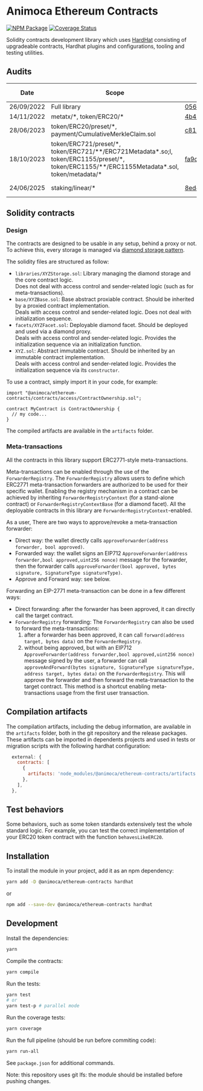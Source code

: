 # Animoca Ethereum Contracts

[![NPM Package](https://img.shields.io/npm/v/@animoca/ethereum-contracts.svg)](https://www.npmjs.org/package/@animoca/ethereum-contracts)
[![Coverage Status](https://codecov.io/gh/animoca/ethereum-contracts/graph/badge.svg)](https://codecov.io/gh/animoca/ethereum-contracts)

Solidity contracts development library which uses [HardHat](https://hardhat.org/) consisting of upgradeable contracts, Hardhat plugins and configurations, tooling and testing utilities.

## Audits

| Date       | Scope                                                                                                                                                 | Commit                                                                                                                                  | Package version                                                            | Auditor                                | Report                                                                                                  |
| ---------- | ----------------------------------------------------------------------------------------------------------------------------------------------------- | --------------------------------------------------------------------------------------------------------------------------------------- | -------------------------------------------------------------------------- | -------------------------------------- | ------------------------------------------------------------------------------------------------------- |
| 26/09/2022 | Full library                                                                                                                                          | [05666c7112a5637b9ec13b6883cb626982062244](https://github.com/animoca/ethereum-contracts/tree/05666c7112a5637b9ec13b6883cb626982062244) | [0.2.0](https://www.npmjs.com/package/@animoca/ethereum-contracts/v/0.2.0) | [Solidified](https://solidified.io)    | [link](/audit/Audit%20Report%20-%20Animoca%20Core%20Library%20%5B26.09.2022%5D-final.pdf)               |
| 14/11/2022 | metatx/\*, token/ERC20/\*                                                                                                                             | [4b4cf4535be8367ef67b2827b32ea48a2d70e79c](https://github.com/animoca/ethereum-contracts/tree/4b4cf4535be8367ef67b2827b32ea48a2d70e79c) | [0.3.0](https://www.npmjs.com/package/@animoca/ethereum-contracts/v/0.3.0) | [Halborn](https://https://halborn.com) | [link](/audit/Animoca_Brands_MetaTX_ERC20_Token_Smart_Contract_Security_Audit_Report_Halborn_Final.pdf) |
| 28/06/2023 | token/ERC20/preset/\*, payment/CumulativeMerkleClaim.sol                                                                                              | [c813045b79473a100e8005c7f1ce6ae340f7d235](https://github.com/animoca/ethereum-contracts/tree/c813045b79473a100e8005c7f1ce6ae340f7d235) | [2.0.0](https://www.npmjs.com/package/@animoca/ethereum-contracts/v/2.0.0) | [Solidified](https://solidified.io)    | [link](/audit/Audit%20Report%20-%20Animoca%20Core%20Library%20V2%20%5B28.06.2023%5D-final.pdf)          |
| 18/10/2023 | token/ERC721/preset/\*, token/ERC721/\*\*/ERC721Metadata\*.so;l, token/ERC1155/preset/\*, token/ERC1155/\*\*/ERC1155Metadata\*.sol, token/metadata/\* | [fa9ca10004562eed33e9ac1ed316a2d8342b1c02](https://github.com/animoca/ethereum-contracts/tree/fa9ca10004562eed33e9ac1ed316a2d8342b1c02) | [3.0.0](https://www.npmjs.com/package/@animoca/ethereum-contracts/v/3.0.0) | [Solidified](https://solidified.io)    | [link](/audit/Audit%20Report%20-%20Animoca%20Core%20Library%20Extension%20%5B18.10.2023%5D-final.pdf)   |
| 24/06/2025 | staking/linear/\* | [8ed4d424370d2558ba09790444248160e19b3383](https://github.com/animoca/ethereum-contracts/tree/8ed4d424370d2558ba09790444248160e19b3383) | [4.2.2](https://www.npmjs.com/package/@animoca/ethereum-contracts/v/4.2.2) | [Oak Security](https://www.oaksecurity.io)    | [link](/audit/2025-06-24%20Audit%20Report%20-%20Animoca%20Staking%20Pool%20v1.2.pdf)   |

## Solidity contracts

### Design

The contracts are designed to be usable in any setup, behind a proxy or not. To achieve this, every storage is managed via [diamond storage pattern](https://dev.to/mudgen/how-diamond-storage-works-90e).

The solidity files are structured as follow:

- `libraries/XYZStorage.sol`: Library managing the diamond storage and the core contract logic.  
  Does not deal with access control and sender-related logic (such as for meta-transactions).
- `base/XYZBase.sol`: Base abstract proxiable contract. Should be inherited by a proxied contract implementation.  
  Deals with access control and sender-related logic. Does not deal with initialization sequence.
- `facets/XYZFacet.sol`: Deployable diamond facet. Should be deployed and used via a diamond proxy.  
  Deals with access control and sender-related logic. Provides the initialization sequence via an initialization function.
- `XYZ.sol`: Abstract immutable contract. Should be inherited by an immutable contract implementation.  
  Deals with access control and sender-related logic. Provides the initialization sequence via its `constructor`.

To use a contract, simply import it in your code, for example:

```solidity
import "@animoca/ethereum-contracts/contracts/access/ContractOwnership.sol";

contract MyContract is ContractOwnership {
  // my code...
}
```

The compiled artifacts are available in the `artifacts` folder.

### Meta-transactions

All the contracts in this library support ERC2771-style meta-transactions.

Meta-transactions can be enabled through the use of the `ForwarderRegistry`. The `ForwarderRegistry` allows users to define which ERC2771 meta-transaction forwarders are authorized to be used for their specific wallet. Enabling the registry mechanism in a contract can be achieved by inheriting `ForwarderRegistryContext` (for a stand-alone contract) or `ForwarderRegistryContextBase` (for a diamond facet). All the deployable contracts in this library are `ForwarderRegistryContext`-enabled.

As a user, There are two ways to approve/revoke a meta-transaction forwarder:

- Direct way: the wallet directly calls `approveForwarder(address forwarder, bool approved)`.
- Forwarded way: the wallet signs an EIP712 `ApproveForwarder(address forwarder,bool approved,uint256 nonce)` message for the forwarder, then the forwarder calls `approveForwarder(bool approved, bytes signature, SignatureType signatureType)`.
- Approve and Forward way: see below.

Forwarding an EIP-2771 meta-transaction can be done in a few different ways:

- Direct forwarding: after the forwarder has been approved, it can directly call the target contract.
- `ForwarderRegistry` forwarding: The `ForwarderRegistry` can also be used to forward the meta-transactions:
  1. after a forwarder has been approved, it can call `forward(address target, bytes data)` on the `ForwarderRegistry`.
  2. without being approved, but with an EIP712 `ApproveForwarder(address forwarder,bool approved,uint256 nonce)` message signed by the user, a forwarder can call `approveAndForward(bytes signature, SignatureType signatureType, address target, bytes data)` on the `ForwarderRegistry`. This will approve the forwarder and then forward the meta-transaction to the target contract. This method is a shortcut enabling meta-transactions usage from the first user transaction.

## Compilation artifacts

The compilation artifacts, including the debug information, are available in the `artifacts` folder, both in the git repository and the release packages. These artifacts can be imported in dependents projects and used in tests or migration scripts with the following hardhat configuration:

```javascript
  external: {
    contracts: [
      {
        artifacts: 'node_modules/@animoca/ethereum-contracts/artifacts',
      },
    ],
  },
```

## Test behaviors

Some behaviors, such as some token standards extensively test the whole standard logic. For example, you can test the correct implementation of your ERC20 token contract with the function `behavesLikeERC20`.

## Installation

To install the module in your project, add it as an npm dependency:

```bash
yarn add -D @animoca/ethereum-contracts hardhat
```

or

```bash
npm add --save-dev @animoca/ethereum-contracts hardhat
```

## Development

Install the dependencies:

```bash
yarn
```

Compile the contracts:

```bash
yarn compile
```

Run the tests:

```bash
yarn test
# or
yarn test-p # parallel mode
```

Run the coverage tests:

```bash
yarn coverage
```

Run the full pipeline (should be run before commiting code):

```bash
yarn run-all
```

See `package.json` for additional commands.

Note: this repository uses git lfs: the module should be installed before pushing changes.
